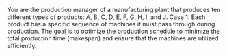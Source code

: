 You are the production manager of a manufacturing plant that produces ten different types of products: A, 
B, C, D, E, F, G, H, I, and J. 
Case 1: 
Each product has a specific sequence of machines it must pass through during production. The goal is to 
optimize the production schedule to minimize the total production time (makespan) and ensure that the 
machines are utilized efficiently.
